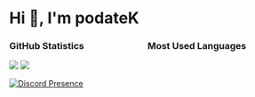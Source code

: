 <h1>Hi 👋, I'm podateK</h1>

<h3>GitHub Statistics       Most Used Languages</h3>
<a href="#"><img src="https://github-readme-stats.vercel.app/api?username=Komornikus&show_icons=true&count_private=true&include_all_commits=true&hide_title=true&hide_border=true&hide_rank=true&theme=chartreuse-dark&bg_color=00000000"/></a>
<a href="#"><img src="https://github-readme-stats.vercel.app/api/top-langs?username=Komornikus&hide_title=true&hide_border=true&layout=compact&theme=chartreuse-dark&bg_color=00000000"/></a>

[![Discord Presence](https://lanyard.cnrad.dev/api/551417933998456852)](https://discord.com/users/551417933998456852)
